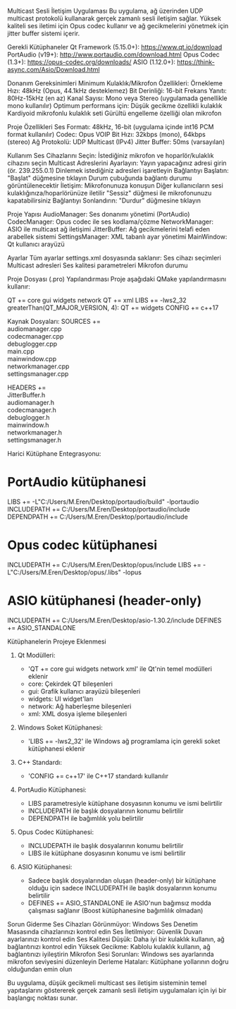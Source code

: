 Multicast Sesli İletişim Uygulaması
Bu uygulama, ağ üzerinden UDP multicast protokolü kullanarak gerçek zamanlı sesli iletişim sağlar.
Yüksek kaliteli ses iletimi için Opus codec kullanır ve ağ gecikmelerini yönetmek için jitter buffer sistemi içerir.

Gerekli Kütüphaneler
Qt Framework (5.15.0+): https://www.qt.io/download
PortAudio (v19+): http://www.portaudio.com/download.html
Opus Codec (1.3+): https://opus-codec.org/downloads/
ASIO (1.12.0+): https://think-async.com/Asio/Download.html

Donanım Gereksinimleri
Minimum Kulaklık/Mikrofon Özellikleri:
Örnekleme Hızı: 48kHz (Opus, 44.1kHz desteklemez)
Bit Derinliği: 16-bit
Frekans Yanıtı: 80Hz-15kHz (en az)
Kanal Sayısı: Mono veya Stereo (uygulamada genellikle mono kullanılır)
Optimum performans için:
Düşük gecikme özellikli kulaklık
Kardiyoid mikrofonlu kulaklık seti
Gürültü engelleme özelliği olan mikrofon

Proje Özellikleri
Ses Formatı: 48kHz, 16-bit (uygulama içinde int16 PCM format kullanılır)
Codec: Opus VOIP
Bit Hızı: 32kbps (mono), 64kbps (stereo)
Ağ Protokolü: UDP Multicast (IPv4)
Jitter Buffer: 50ms (varsayılan)

Kullanım
Ses Cihazlarını Seçin:
İstediğiniz mikrofon ve hoparlör/kulaklık cihazını seçin
Multicast Adreslerini Ayarlayın:
Yayın yapacağınız adresi girin (ör. 239.255.0.1)
Dinlemek istediğiniz adresleri işaretleyin
Bağlantıyı Başlatın:
"Başlat" düğmesine tıklayın
Durum çubuğunda bağlantı durumu görüntülenecektir
İletişim:
Mikrofonunuza konuşun
Diğer kullanıcıların sesi kulaklığınıza/hoparlörünüze iletilir
"Sessiz" düğmesi ile mikrofonunuzu kapatabilirsiniz
Bağlantıyı Sonlandırın:
"Durdur" düğmesine tıklayın

Proje Yapısı
AudioManager: Ses donanımı yönetimi (PortAudio)
CodecManager: Opus codec ile ses kodlama/çözme
NetworkManager: ASIO ile multicast ağ iletişimi
JitterBuffer: Ağ gecikmelerini telafi eden arabellek sistemi
SettingsManager: XML tabanlı ayar yönetimi
MainWindow: Qt kullanıcı arayüzü

Ayarlar
Tüm ayarlar settings.xml dosyasında saklanır:
Ses cihazı seçimleri
Multicast adresleri
Ses kalitesi parametreleri
Mikrofon durumu

Proje Dosyası (.pro) Yapılandırması
Proje aşağıdaki QMake yapılandırmasını kullanır:

QT += core gui widgets network
QT += xml
LIBS += -lws2_32
greaterThan(QT_MAJOR_VERSION, 4): QT += widgets
CONFIG += c++17

Kaynak Dosyaları:
SOURCES += \
    audiomanager.cpp \
    codecmanager.cpp \
    debuglogger.cpp \
    main.cpp \
    mainwindow.cpp \
    networkmanager.cpp \
    settingsmanager.cpp

HEADERS += \
    JitterBuffer.h \
    audiomanager.h \
    codecmanager.h \
    debuglogger.h \
    mainwindow.h \
    networkmanager.h \
    settingsmanager.h

Harici Kütüphane Entegrasyonu:
# PortAudio kütüphanesi
LIBS += -L"C:/Users/M.Eren/Desktop/portaudio/build" -lportaudio
INCLUDEPATH += C:/Users/M.Eren/Desktop/portaudio/include
DEPENDPATH += C:/Users/M.Eren/Desktop/portaudio/include

# Opus codec kütüphanesi
INCLUDEPATH += C:/Users/M.Eren/Desktop/opus/include
LIBS += -L"C:/Users/M.Eren/Desktop/opus/.libs" -lopus

# ASIO kütüphanesi (header-only)
INCLUDEPATH += C:/Users/M.Eren/Desktop/asio-1.30.2/include
DEFINES += ASIO_STANDALONE

Kütüphanelerin Projeye Eklenmesi
1. Qt Modülleri:
   - 'QT += core gui widgets network xml' ile Qt'nin temel modülleri eklenir
   - core: Çekirdek QT bileşenleri
   - gui: Grafik kullanıcı arayüzü bileşenleri 
   - widgets: UI widget'ları
   - network: Ağ haberleşme bileşenleri
   - xml: XML dosya işleme bileşenleri

2. Windows Soket Kütüphanesi:
   - 'LIBS += -lws2_32' ile Windows ağ programlama için gerekli soket kütüphanesi eklenir

3. C++ Standardı:
   - 'CONFIG += c++17' ile C++17 standardı kullanılır

4. PortAudio Kütüphanesi:
   - LIBS parametresiyle kütüphane dosyasının konumu ve ismi belirtilir
   - INCLUDEPATH ile başlık dosyalarının konumu belirtilir
   - DEPENDPATH ile bağımlılık yolu belirtilir

5. Opus Codec Kütüphanesi:
   - INCLUDEPATH ile başlık dosyalarının konumu belirtilir
   - LIBS ile kütüphane dosyasının konumu ve ismi belirtilir

6. ASIO Kütüphanesi:
   - Sadece başlık dosyalarından oluşan (header-only) bir kütüphane olduğu için
     sadece INCLUDEPATH ile başlık dosyalarının konumu belirtilir
   - DEFINES += ASIO_STANDALONE ile ASIO'nun bağımsız modda çalışması sağlanır
     (Boost kütüphanesine bağımlılık olmadan)

Sorun Giderme
Ses Cihazları Görünmüyor: Windows Ses Denetim Masasında cihazlarınızı kontrol edin
Ses İletilmiyor: Güvenlik Duvarı ayarlarınızı kontrol edin
Ses Kalitesi Düşük: Daha iyi bir kulaklık kullanın, ağ bağlantınızı kontrol edin
Yüksek Gecikme: Kablolu kulaklık kullanın, ağ bağlantınızı iyileştirin
Mikrofon Sesi Sorunları: Windows ses ayarlarında mikrofon seviyesini düzenleyin
Derleme Hataları: Kütüphane yollarının doğru olduğundan emin olun

Bu uygulama, düşük gecikmeli multicast ses iletişim sisteminin temel yapıtaşlarını göstererek gerçek zamanlı sesli iletişim uygulamaları için iyi bir başlangıç noktası sunar.
